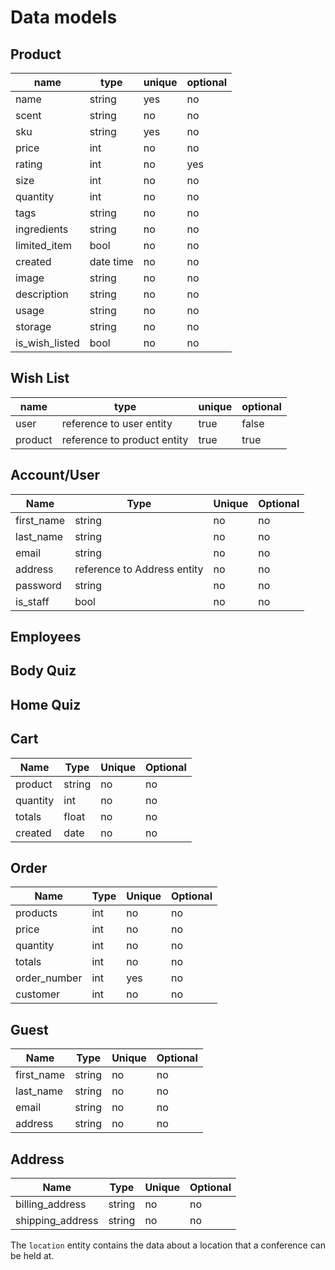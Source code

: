 # Data models

## Product

| name           | type      | unique | optional |
| -------------- | --------- | ------ | -------- |
| name           | string    | yes    | no       |
| scent          | string    | no     | no       |
| sku            | string    | yes    | no       |
| price          | int       | no     | no       |
| rating         | int       | no     | yes      |
| size           | int       | no     | no       |
| quantity       | int       | no     | no       |
| tags           | string    | no     | no       |
| ingredients    | string    | no     | no       |
| limited_item   | bool      | no     | no       |
| created        | date time | no     | no       |
| image          | string    | no     | no       |
| description    | string    | no     | no       |
| usage          | string    | no     | no       |
| storage        | string    | no     | no       |
| is_wish_listed | bool      | no     | no       |

## Wish List

| name    | type                        | unique | optional |
| ------- | --------------------------- | ------ | -------- |
| user    | reference to user entity    | true   | false    |
| product | reference to product entity | true   | true     |

## Account/User

| Name       | Type                        | Unique | Optional |
| ---------- | --------------------------- | ------ | -------- |
| first_name | string                      | no     | no       |
| last_name  | string                      | no     | no       |
| email      | string                      | no     | no       |
| address    | reference to Address entity | no     | no       |
| password   | string                      | no     | no       |
| is_staff   | bool                        | no     | no       |

## Employees

## Body Quiz

## Home Quiz

## Cart

| Name     | Type   | Unique | Optional |
| -------- | ------ | ------ | -------- |
| product  | string | no     | no       |
| quantity | int    | no     | no       |
| totals   | float  | no     | no       |
| created  | date   | no     | no       |

## Order

| Name         | Type | Unique | Optional |
| ------------ | ---- | ------ | -------- |
| products     | int  | no     | no       |
| price        | int  | no     | no       |
| quantity     | int  | no     | no       |
| totals       | int  | no     | no       |
| order_number | int  | yes    | no       |
| customer     | int  | no     | no       |

## Guest

| Name       | Type   | Unique | Optional |
| ---------- | ------ | ------ | -------- |
| first_name | string | no     | no       |
| last_name  | string | no     | no       |
| email      | string | no     | no       |
| address    | string | no     | no       |

## Address

| Name             | Type   | Unique | Optional |
| ---------------- | ------ | ------ | -------- |
| billing_address  | string | no     | no       |
| shipping_address | string | no     | no       |

The `location` entity contains the data about a location
that a conference can be held at.
